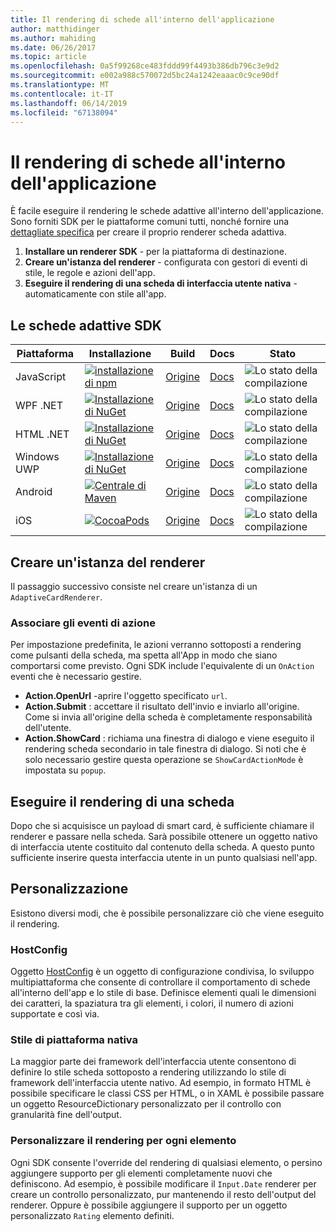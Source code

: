 ```yaml
---
title: Il rendering di schede all'interno dell'applicazione
author: matthidinger
ms.author: mahiding
ms.date: 06/26/2017
ms.topic: article
ms.openlocfilehash: 0a5f99268ce483fddd99f4493b386db796c3e9d2
ms.sourcegitcommit: e002a988c570072d5bc24a1242eaaac0c9ce90df
ms.translationtype: MT
ms.contentlocale: it-IT
ms.lasthandoff: 06/14/2019
ms.locfileid: "67138094"
---
```

# <a name="rendering-cards-inside-your-application"></a>Il rendering di schede all'interno dell'applicazione

È facile eseguire il rendering le schede adattive all'interno dell'applicazione. Sono forniti SDK per le piattaforme comuni tutti, nonché fornire una [dettagliate specifica](implement-a-renderer.md) per creare il proprio renderer scheda adattiva.

1. **Installare un renderer SDK** - per la piattaforma di destinazione.
2. **Creare un'istanza del renderer** - configurata con gestori di eventi di stile, le regole e azioni dell'app.
3. **Eseguire il rendering di una scheda di interfaccia utente nativa** - automaticamente con stile all'app.

## <a name="adaptive-cards-sdks"></a>Le schede adattive SDK

|Piattaforma|Installazione|Build|Docs|Stato|
|---|---|---|---|---|
| JavaScript | [![installazione di npm](https://img.shields.io/npm/v/adaptivecards.svg)](https://www.npmjs.com/package/adaptivecards) | [Origine](https://github.com/Microsoft/AdaptiveCards/tree/master/source/nodejs)| [Docs](../sdk/rendering-cards/javascript/getting-started.md) | ![Lo stato della compilazione](https://img.shields.io/vso/build/Microsoft/56cf629e-8f3a-4412-acbc-bf69366c552c/20564.svg) |
| WPF .NET | [![Installazione di NuGet](https://img.shields.io/nuget/vpre/AdaptiveCards.Rendering.Wpf.svg)](https://www.nuget.org/packages/AdaptiveCards.Rendering.Wpf) | [Origine](https://github.com/Microsoft/AdaptiveCards/tree/master/source/dotnet)| [Docs](../sdk/rendering-cards/net-wpf/getting-started.md) | ![Lo stato della compilazione](https://img.shields.io/vso/build/Microsoft/56cf629e-8f3a-4412-acbc-bf69366c552c/20596.svg) |
| HTML .NET | [![Installazione di NuGet](https://img.shields.io/nuget/vpre/AdaptiveCards.Rendering.Html.svg)](https://www.nuget.org/packages/AdaptiveCards.Rendering.Html) | [Origine](https://github.com/Microsoft/AdaptiveCards/tree/master/source/dotnet) | [Docs](../sdk/rendering-cards/net-html/getting-started.md) | ![Lo stato della compilazione](https://img.shields.io/vso/build/Microsoft/56cf629e-8f3a-4412-acbc-bf69366c552c/20596.svg) |
| Windows UWP | [![Installazione di NuGet](https://img.shields.io/nuget/vpre/AdaptiveCards.Rendering.Uwp.svg)](https://www.nuget.org/packages/AdaptiveCards.Rendering.Uwp) | [Origine](https://github.com/Microsoft/AdaptiveCards/tree/master/source/uwp) | [Docs](../sdk/rendering-cards/uwp/getting-started.md) | ![Lo stato della compilazione](https://img.shields.io/vso/build/Microsoft/56cf629e-8f3a-4412-acbc-bf69366c552c/20583.svg) |
| Android | [![Centrale di Maven](https://img.shields.io/maven-central/v/io.adaptivecards/adaptivecards-android.svg)](https://search.maven.org/#search%7Cga%7C1%7Ca%3A%22adaptivecards-android%22) | [Origine](https://github.com/Microsoft/AdaptiveCards/tree/master/source/android) | [Docs](../sdk/rendering-cards/android/getting-started.md) | ![Lo stato della compilazione](https://img.shields.io/vso/build/Microsoft/8d47e068-03c8-4cdc-aa9b-fc6929290322/17651.svg)
| iOS | [![CocoaPods](https://img.shields.io/cocoapods/v/AdaptiveCards.svg)](https://cocoapods.org/pods/AdaptiveCards) | [Origine](https://github.com/Microsoft/AdaptiveCards/tree/master/source/ios) | [Docs](../sdk/rendering-cards/ios/getting-started.md) |  ![Lo stato della compilazione](https://img.shields.io/vso/build/Microsoft/8d47e068-03c8-4cdc-aa9b-fc6929290322/16990.svg) |

## <a name="create-an-instance-of-the-renderer"></a>Creare un'istanza del renderer

Il passaggio successivo consiste nel creare un'istanza di un `AdaptiveCardRenderer`. 

### <a name="hook-up-action-events"></a>Associare gli eventi di azione

Per impostazione predefinita, le azioni verranno sottoposti a rendering come pulsanti della scheda, ma spetta all'App in modo che siano comportarsi come previsto. Ogni SDK include l'equivalente di un `OnAction` eventi che è necessario gestire.

* **Action.OpenUrl** -aprire l'oggetto specificato `url`.  
* **Action.Submit** : accettare il risultato dell'invio e inviarlo all'origine. Come si invia all'origine della scheda è completamente responsabilità dell'utente.
* **Action.ShowCard** : richiama una finestra di dialogo e viene eseguito il rendering scheda secondario in tale finestra di dialogo. Si noti che è solo necessario gestire questa operazione se `ShowCardActionMode` è impostata su `popup`.

## <a name="render-a-card"></a>Eseguire il rendering di una scheda

Dopo che si acquisisce un payload di smart card, è sufficiente chiamare il renderer e passare nella scheda. Sarà possibile ottenere un oggetto nativo di interfaccia utente costituito dal contenuto della scheda. A questo punto sufficiente inserire questa interfaccia utente in un punto qualsiasi nell'app.

## <a name="customization"></a>Personalizzazione

Esistono diversi modi, che è possibile personalizzare ciò che viene eseguito il rendering. 

### <a name="hostconfig"></a>HostConfig

Oggetto [HostConfig](host-config.md) è un oggetto di configurazione condivisa, lo sviluppo multipiattaforma che consente di controllare il comportamento di schede all'interno dell'app e lo stile di base. Definisce elementi quali le dimensioni dei caratteri, la spaziatura tra gli elementi, i colori, il numero di azioni supportate e così via. 

### <a name="native-platform-styling"></a>Stile di piattaforma nativa

La maggior parte dei framework dell'interfaccia utente consentono di definire lo stile scheda sottoposto a rendering utilizzando lo stile di framework dell'interfaccia utente nativo. Ad esempio, in formato HTML è possibile specificare le classi CSS per HTML, o in XAML è possibile passare un oggetto ResourceDictionary personalizzato per il controllo con granularità fine dell'output.

### <a name="customize-per-element-rendering"></a>Personalizzare il rendering per ogni elemento

Ogni SDK consente l'override del rendering di qualsiasi elemento, o persino aggiungere supporto per gli elementi completamente nuovi che definiscono.  Ad esempio, è possibile modificare il `Input.Date` renderer per creare un controllo personalizzato, pur mantenendo il resto dell'output del renderer. Oppure è possibile aggiungere il supporto per un oggetto personalizzato `Rating` elemento definiti.



